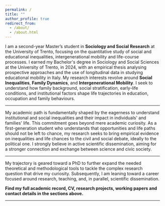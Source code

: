 ```yaml
---
permalink: /
title: ""
author_profile: true
redirect_from: 
  - /about/
  - /about.html
---
```

I am a second-year Master’s student in **Sociology and Social Research** at the University of Trento, focusing on the quantitative study of social and educational inequalities, intergenerational mobility and life-course processes. I earned my Bachelor's degree in Sociology and Social Sciences at the University of Trento, in 2024, with an empirical thesis analysing prospective approaches and the use of longitudinal data in studying educational mobility in Italy.
My research interests revolve around **Social Inequalities**, **Family Dynamics**, and **Intergenerational Mobility**. I seek to understand how family background, social stratification, early-life conditions, and institutional factors shape life trajectories in education, occupation and family behaviours.

---
My academic path is fundamentally shaped by the eagerness to understand institutional and social inequalities and their impact in individuals' and families' life. This commitment goes beyond mere academic curiosity. As a first-generation student who understands that opportunities and life paths should not be left to chance, my research seeks to bring empirical evidence on inequalities and life chances to the civil and social debate, ideally to the political one.
I strongly believe in active scientific dissemination, aiming for a stronger connection and exchange between science and civic society.

---
My trajectory is geared toward a PhD to further expand the needed theoretical and methodological tools to tackle the complex research question that drive my curiosity. Subsequently, I am leaning toward a career focused around research, teaching, and, in parallel, scientific dissemination.


**Find my full academic record, CV, research projects, working papers and contact details in the sections above.**

---




